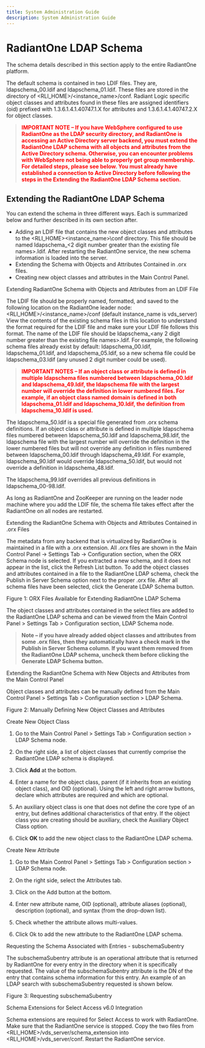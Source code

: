 ```yaml
---
title: System Administration Guide
description: System Administration Guide
---
```


# RadiantOne LDAP Schema

The schema details described in this section apply to the entire RadiantOne platform.

The default schema is contained in two LDIF files.  They are, ldapschema_00.ldif and ldapschema_01.ldif.  These files are stored in the directory of <RLI_HOME>/<instance_name>/conf.  Radiant Logic specific object classes and attributes found in these files are assigned identifiers (oid) prefixed with 1.3.6.1.4.1.40747.1.X for attributes and 1.3.6.1.4.1.40747.2.X for object classes.

><span style="color:red">**IMPORTANT NOTE – If you have WebSphere configured to use RadiantOne as the LDAP security directory, and RadiantOne is accessing an Active Directory server backend, you must extend the RadiantOne LDAP schema with all objects and attributes from the Active Directory schema. Otherwise, you can encounter problems with WebSphere not being able to properly get group membership. For detailed steps, please see below.  You must already have established a connection to Active Directory before following the steps in the Extending the RadiantOne LDAP Schema section.**

## Extending the RadiantOne LDAP Schema

You can extend the schema in three different ways.  Each is summarized below and further described in its own section after. 
-	Adding an LDIF file that contains the new object classes and attributes to the <RLI_HOME>\<instance_name>\conf directory. This file should be named ldapschema_<2 digit number greater than the existing file names>.ldif. After restarting the RadiantOne service, the new schema information is loaded into the server.
-	Extending the Schema with Objects and Attributes Contained in .orx files.
-	Creating new object classes and attributes in the Main Control Panel.

Extending RadiantOne Schema with Objects and Attributes from an LDIF File

The LDIF file should be properly named, formatted, and saved to the following location on the RadiantOne leader node:
<RLI_HOME>/<instance_name>/conf	(default instance_name is vds_server)
View the contents of the existing schema files in this location to understand the format required for the LDIF file and make sure your LDIF file follows this format.
The name of the LDIF file should be ldapschema_<any 2 digit number greater than the existing file names>.ldif.  For example, the following schema files already exist by default: ldapschema_00.ldif, ldapschema_01.ldif, and ldapschema_05.ldif, so a new schema file could be ldapschema_03.ldif (any unused 2 digit number could be used).	

><span style="color:red">**IMPORTANT NOTES – If an object class or attribute is defined in multiple ldapschema files numbered between ldapschema_00.ldif and ldapschema_49.ldif, the ldapschema file with the largest number will override the definition in lower numbered files. For example, if an object class named domain is defined in both ldapschema_01.ldif and ldapschema_10.ldif, the definition from ldapschema_10.ldif is used.**

The ldapschema_50.ldif is a special file generated from .orx schema definitions. If an object class or attribute is defined in multiple ldapschema files numbered between ldapschema_50.ldif and ldapschema_98.ldif, the ldapschema file with the largest number will override the definition in the lower numbered files but will not override any definition in files numbered between ldapschema_00.ldif through ldapschema_49.ldif. For example, ldapschema_90.ldif would override ldapschema_50.ldif, but would not override a definition in ldapschema_48.ldif.

The ldapschema_99.ldif overrides all previous definitions in ldapschema_00-98.ldif.

As long as RadiantOne and ZooKeeper are running on the leader node machine where you add the LDIF file, the schema file takes effect after the RadiantOne on all nodes are restarted. 

Extending the RadiantOne Schema with Objects and Attributes Contained in .orx Files

The metadata from any backend that is virtualized by RadiantOne is maintained in a file with a .orx extension. All .orx files are shown in the Main Control Panel -> Settings Tab -> Configuration section, when the ORX Schema node is selected.  If you extracted a new schema, and it does not appear in the list, click the Refresh List button. To add the object classes and attributes contained in a file to the RadiantOne LDAP schema, check the Publish in Server Schema option next to the proper .orx file.  After all schema files have been selected, click the Generate LDAP Schema button.



Figure 1: ORX Files Available for Extending RadiantOne LDAP Schema

The object classes and attributes contained in the select files are added to the RadiantOne LDAP schema and can be viewed from the Main Control Panel > Settings Tab > Configuration section, LDAP Schema node.

>**Note – if you have already added object classes and attributes from some .orx files, then they automatically have a check mark in the Publish in Server Schema column.  If you want them removed from the RadiantOne LDAP schema, uncheck them before clicking the Generate LDAP Schema button.**

Extending the RadiantOne Schema with New Objects and Attributes from the Main Control Panel

Object classes and attributes can be manually defined from the Main Control Panel > Settings Tab > Configuration section > LDAP Schema.

Figure 2: Manually Defining New Object Classes and Attributes

Create New Object Class

1.	Go to the Main Control Panel > Settings Tab > Configuration section > LDAP Schema node.

2.	On the right side, a list of object classes that currently comprise the RadiantOne LDAP schema is displayed.

3.	Click **Add** at the bottom.

4.	Enter a name for the object class, parent (if it inherits from an existing object class), and OID (optional). Using the left and right arrow buttons, declare which attributes are required and which are optional.  

5.	An auxiliary object class is one that does not define the core type of an entry, but defines additional characteristics of that entry. If the object class you are creating should be auxiliary, check the Auxiliary Object Class option.

6.	Click **OK** to add the new object class to the RadiantOne LDAP schema.

Create New Attribute

1.	Go to the Main Control Panel > Settings Tab > Configuration section > LDAP Schema node.

2.	On the right side, select the Attributes tab.

3.	Click on the Add button at the bottom.

4.	Enter new attribute name, OID (optional), attribute aliases (optional), description (optional), and syntax (from the drop-down list).

5.	Check whether the attribute allows multi-values.

6.	Click Ok to add the new attribute to the RadiantOne LDAP schema.

Requesting the Schema Associated with Entries - subschemaSubentry

The subschemaSubentry attribute is an operational attribute that is returned by RadiantOne for every entry in the directory when it is specifically requested. The value of the subschemaSubentry attribute is the DN of the entry that contains schema information for this entry. An example of an LDAP search with subschemaSubentry requested is shown below.



Figure 3: Requesting subschemaSubentry

Schema Extensions for Select Access v6.0 Integration

Schema extensions are required for Select Access to work with RadiantOne.  Make sure that the RadiantOne service is stopped. Copy the two files from <RLI_HOME>/vds_server/schema_extension into <RLI_HOME>/vds_server/conf.  Restart the RadiantOne service.


